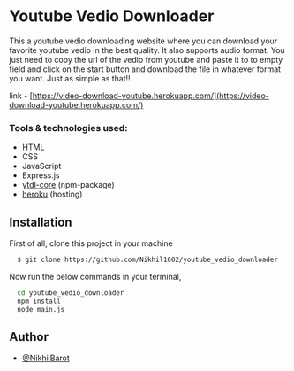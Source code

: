 # Youtube Vedio Downloader

This a youtube vedio downloading website where you can download
your favorite youtube vedio in the best quality. It also supports
audio format. You just need to copy the url of the vedio from
youtube and paste it to to empty field and click on the start
button and download the file in whatever format you want.
Just as simple as that!!

link - [https://video-download-youtube.herokuapp.com/](https://video-download-youtube.herokuapp.com/)

### Tools & technologies used:

- HTML
- CSS
- JavaScript
- Express.js
- [ytdl-core](https://github.com/fent/node-ytdl-core#readme) (npm-package)
- [heroku](https://www.heroku.com) (hosting)

## Installation

First of all, clone this project in your machine

```bash
  $ git clone https://github.com/Nikhil1602/youtube_vedio_downloader
```

Now run the below commands in your terminal,

```bash
  cd youtube_vedio_downloader
  npm install
  node main.js
```

## Author

- [@NikhilBarot](https://www.github.com/Nikhil1602)
